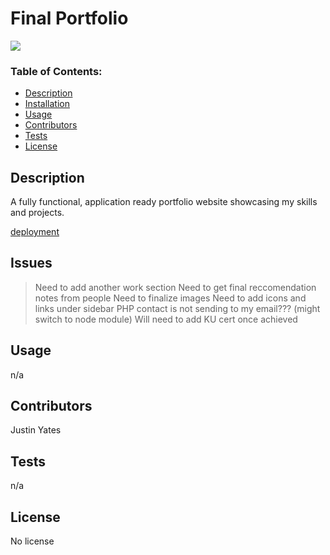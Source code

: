 
# Final Portfolio

![](https://img.shields.io/badge/No-License-red)

### Table of Contents:
- [Description](#description)
- [Installation](#installation)
- [Usage](#usage)
- [Contributors](#contributors)
- [Tests](#tests)
- [License](#license)

<a name="description"></a>
## Description

A fully functional, application ready portfolio website showcasing my skills and projects.

[deployment](https://justinyates887.github.io/final-portfolio/)

<a name="installation"></a>
## Issues

> Need to add another work section
> Need to get final reccomendation notes from people
> Need to finalize images
> Need to add icons and links under sidebar
> PHP contact is not sending to my email??? (might switch to node module)
> Will need to add KU cert once achieved

<a name="usage"></a>
## Usage

n/a

<a name="contributors"></a>
## Contributors

Justin Yates

<a name="tests"></a>
## Tests

n/a

<a name="license"></a>
## License

No license
    
